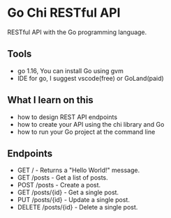 # Go Chi RESTful API
RESTful API with the Go programming language.
## Tools
- go 1.16, You can install Go using gvm
- IDE for go, I suggest vscode(free) or GoLand(paid)

## What I learn on this
- how to design REST API endpoints
- how to create your API using the chi library and Go
- how to run your Go project at the command line

## Endpoints
- GET / - Returns a "Hello World!" message.
- GET /posts - Get a list of posts.
- POST /posts - Create a post.
- GET /posts/{id} - Get a single post.
- PUT /posts/{id} - Update a single post.
- DELETE /posts/{id} - Delete a single post.